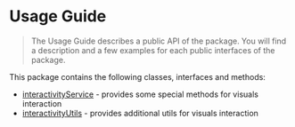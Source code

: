 # Usage Guide
> The Usage Guide describes a public API of the package. You will find a description and a few examples for each public interfaces of the package.

This package contains the following classes, interfaces and methods:

* [interactivityService](../api/interactivityService.md) - provides some special methods for visuals interaction
* [interactivityUtils](../api/interactivityUtils.md) - provides additional utils for visuals interaction

